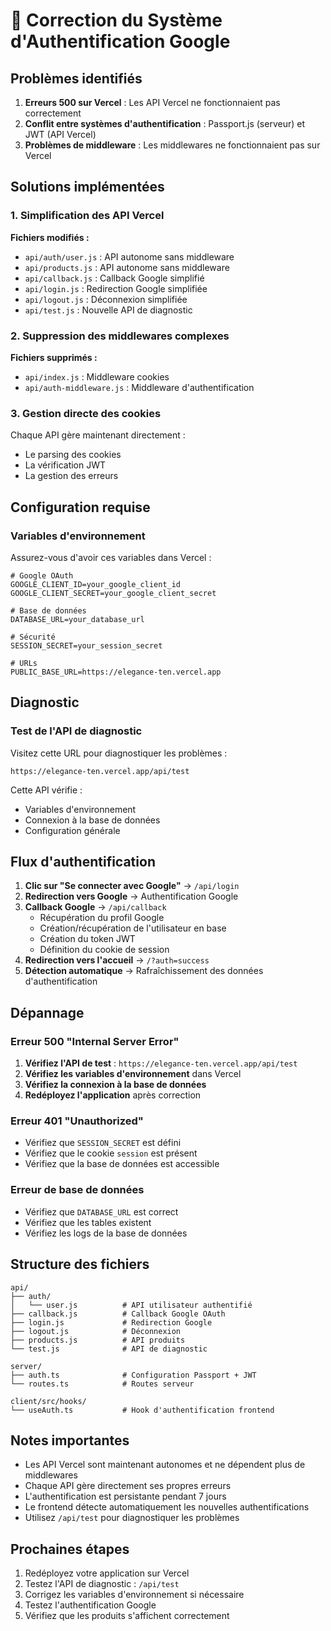 # 🔧 Correction du Système d'Authentification Google

## Problèmes identifiés

1. **Erreurs 500 sur Vercel** : Les API Vercel ne fonctionnaient pas correctement
2. **Conflit entre systèmes d'authentification** : Passport.js (serveur) et JWT (API Vercel)
3. **Problèmes de middleware** : Les middlewares ne fonctionnaient pas sur Vercel

## Solutions implémentées

### 1. Simplification des API Vercel

**Fichiers modifiés :**
- `api/auth/user.js` : API autonome sans middleware
- `api/products.js` : API autonome sans middleware
- `api/callback.js` : Callback Google simplifié
- `api/login.js` : Redirection Google simplifiée
- `api/logout.js` : Déconnexion simplifiée
- `api/test.js` : Nouvelle API de diagnostic

### 2. Suppression des middlewares complexes

**Fichiers supprimés :**
- `api/index.js` : Middleware cookies
- `api/auth-middleware.js` : Middleware d'authentification

### 3. Gestion directe des cookies

Chaque API gère maintenant directement :
- Le parsing des cookies
- La vérification JWT
- La gestion des erreurs

## Configuration requise

### Variables d'environnement

Assurez-vous d'avoir ces variables dans Vercel :

```env
# Google OAuth
GOOGLE_CLIENT_ID=your_google_client_id
GOOGLE_CLIENT_SECRET=your_google_client_secret

# Base de données
DATABASE_URL=your_database_url

# Sécurité
SESSION_SECRET=your_session_secret

# URLs
PUBLIC_BASE_URL=https://elegance-ten.vercel.app
```

## Diagnostic

### Test de l'API de diagnostic

Visitez cette URL pour diagnostiquer les problèmes :
```
https://elegance-ten.vercel.app/api/test
```

Cette API vérifie :
- Variables d'environnement
- Connexion à la base de données
- Configuration générale

## Flux d'authentification

1. **Clic sur "Se connecter avec Google"** → `/api/login`
2. **Redirection vers Google** → Authentification Google
3. **Callback Google** → `/api/callback`
   - Récupération du profil Google
   - Création/récupération de l'utilisateur en base
   - Création du token JWT
   - Définition du cookie de session
4. **Redirection vers l'accueil** → `/?auth=success`
5. **Détection automatique** → Rafraîchissement des données d'authentification

## Dépannage

### Erreur 500 "Internal Server Error"

1. **Vérifiez l'API de test** : `https://elegance-ten.vercel.app/api/test`
2. **Vérifiez les variables d'environnement** dans Vercel
3. **Vérifiez la connexion à la base de données**
4. **Redéployez l'application** après correction

### Erreur 401 "Unauthorized"

- Vérifiez que `SESSION_SECRET` est défini
- Vérifiez que le cookie `session` est présent
- Vérifiez que la base de données est accessible

### Erreur de base de données

- Vérifiez que `DATABASE_URL` est correct
- Vérifiez que les tables existent
- Vérifiez les logs de la base de données

## Structure des fichiers

```
api/
├── auth/
│   └── user.js          # API utilisateur authentifié
├── callback.js          # Callback Google OAuth
├── login.js             # Redirection Google
├── logout.js            # Déconnexion
├── products.js          # API produits
└── test.js              # API de diagnostic

server/
├── auth.ts              # Configuration Passport + JWT
└── routes.ts            # Routes serveur

client/src/hooks/
└── useAuth.ts           # Hook d'authentification frontend
```

## Notes importantes

- Les API Vercel sont maintenant autonomes et ne dépendent plus de middlewares
- Chaque API gère directement ses propres erreurs
- L'authentification est persistante pendant 7 jours
- Le frontend détecte automatiquement les nouvelles authentifications
- Utilisez `/api/test` pour diagnostiquer les problèmes

## Prochaines étapes

1. Redéployez votre application sur Vercel
2. Testez l'API de diagnostic : `/api/test`
3. Corrigez les variables d'environnement si nécessaire
4. Testez l'authentification Google
5. Vérifiez que les produits s'affichent correctement

